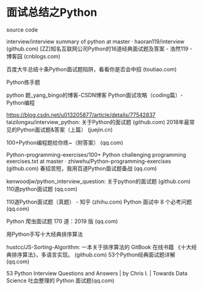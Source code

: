 # 面试总结之Python

source code

interview/interview summary of python at master · haoran119/interview (github.com)
[ZZ]知名互联网公司Python的16道经典面试题及答案 - 浩然119 - 博客园 (cnblogs.com)

百度大牛总结十条Python面试题陷阱，看看你是否会中招 (toutiao.com)

Python练手题

python 题_yang_bingo的博客-CSDN博客
Python面试攻略（coding篇）- Python编程

https://blog.csdn.net/u013205877/article/details/77542837
taizilongxu/interview_python: 关于Python的面试题 (github.com)
2018年最常见的Python面试题&答案（上篇） (juejin.cn)

100+Python编程题给你练~（附答案） (qq.com)

Python-programming-exercises/100+ Python challenging programming exercises.txt at master · zhiwehu/Python-programming-exercises (github.com)
春招苦短，我用百道Python面试题备战 (qq.com)

kenwoodjw/python_interview_question: 关于python的面试题 (github.com)
110道python面试题 (qq.com)

110道Python面试题（真题） - 知乎 (zhihu.com)
Python 面试中 8 个必考问题 (qq.com)

Python 爬虫面试题 170 道：2019 版 (qq.com)

用Python手写十大经典排序算法

hustcc/JS-Sorting-Algorithm: 一本关于排序算法的 GitBook 在线书籍 《十大经典排序算法》，多语言实现。 (github.com)
53个Python经典面试题详解 (qq.com)

53 Python Interview Questions and Answers | by Chris I. | Towards Data Science
吐血整理的 Python 面试题(qq.com)
